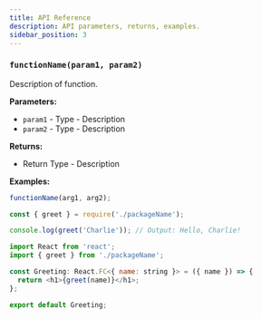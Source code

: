 ```yaml
---
title: API Reference
description: API parameters, returns, examples.
sidebar_position: 3
---
```


### `functionName(param1, param2)`

Description of function.

**Parameters:**

- `param1` - Type - Description
- `param2` - Type - Description

**Returns:**

- Return Type - Description

**Examples:**

```js
functionName(arg1, arg2);
```

```js
const { greet } = require('./packageName');

console.log(greet('Charlie')); // Output: Hello, Charlie!
```

```js
import React from 'react';
import { greet } from './packageName';

const Greeting: React.FC<{ name: string }> = ({ name }) => {
  return <h1>{greet(name)}</h1>;
};

export default Greeting;

```
